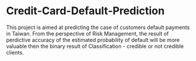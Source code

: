 # Credit-Card-Default-Prediction
This project is aimed at predicting the case of customers default payments in Taiwan. From the perspective of Risk Management, the result of perdictive accuracy of the estimated probability of default will be more valuable then the binary result of Classification - credible or not credible clients.
